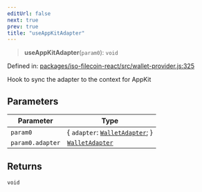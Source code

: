 ```yaml
---
editUrl: false
next: true
prev: true
title: "useAppKitAdapter"
---
```


> **useAppKitAdapter**(`param0`): `void`

Defined in: [packages/iso-filecoin-react/src/wallet-provider.js:325](https://github.com/hugomrdias/filecoin/blob/main/packages/iso-filecoin-react/src/wallet-provider.js#L325)

Hook to sync the adapter to the context for AppKit

## Parameters

| Parameter | Type |
| ------ | ------ |
| `param0` | \{ `adapter`: [`WalletAdapter`](/api/iso-filecoin-react/index/interfaces/walletadapter/); \} |
| `param0.adapter` | [`WalletAdapter`](/api/iso-filecoin-react/index/interfaces/walletadapter/) |

## Returns

`void`
